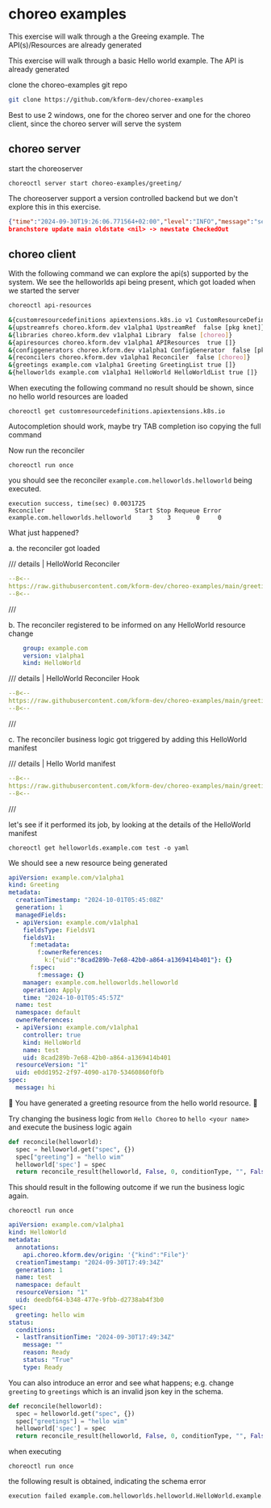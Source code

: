 # choreo examples

This exercise will walk through a the Greeing example. The API(s)/Resources are already generated

This exercise will walk through a basic Hello world example. The API is already generated

clone the choreo-examples git repo

```bash
git clone https://github.com/kform-dev/choreo-examples
```

Best to use 2 windows, one for the choreo server and one for the choreo client, since the choreo server will serve the system

## choreo server

start the choreoserver

```
choreoctl server start choreo-examples/greeting/
```

The choreoserver support a version controlled backend but we don't explore this in this exercise.

```json
{"time":"2024-09-30T19:26:06.771564+02:00","level":"INFO","message":"server started","logger":"choreoctl-logger","data":{"name":"choreoServer","address":"127.0.0.1:51000"}}
branchstore update main oldstate <nil> -> newstate CheckedOut
```

## choreo client

With the following command we can explore the api(s) supported by the system. We see the helloworlds api being present, which got loaded when we started the server

```bash
choreoctl api-resources
```

```bash
&{customresourcedefinitions apiextensions.k8s.io v1 CustomResourceDefinition  false []}
&{upstreamrefs choreo.kform.dev v1alpha1 UpstreamRef  false [pkg knet]}
&{libraries choreo.kform.dev v1alpha1 Library  false [choreo]}
&{apiresources choreo.kform.dev v1alpha1 APIResources  true []}
&{configgenerators choreo.kform.dev v1alpha1 ConfigGenerator  false [pkg knet]}
&{reconcilers choreo.kform.dev v1alpha1 Reconciler  false [choreo]}
&{greetings example.com v1alpha1 Greeting GreetingList true []}
&{helloworlds example.com v1alpha1 HelloWorld HelloWorldList true []}
```

When executing the following command no result should be shown, since no hello world resources are loaded

```
choreoctl get customresourcedefinitions.apiextensions.k8s.io
```

Autocompletion should work, maybe try TAB completion iso copying the full command

Now run the reconciler

```
choreoctl run once
```

you should see the reconciler `example.com.helloworlds.helloworld` being executed.

```
execution success, time(sec) 0.0031725
Reconciler                         Start Stop Requeue Error
example.com.helloworlds.helloworld     3    3       0     0
```

What just happened?

a. the reconciler got loaded

/// details | HelloWorld Reconciler

```yaml
--8<--
https://raw.githubusercontent.com/kform-dev/choreo-examples/main/greeting/reconcilers/example.com.helloworlds.helloworld.star
--8<--
```

///

b. The reconciler registered to be informed on any HelloWorld resource change

```yaml
    group: example.com
    version: v1alpha1
    kind: HelloWorld
```

/// details | HelloWorld Reconciler Hook

```yaml
--8<--
https://raw.githubusercontent.com/kform-dev/choreo-examples/main/greeting/reconcilers/example.com.helloworlds.helloworld.yaml
--8<--
```

///

c. The reconciler business logic got triggered by adding this HelloWorld manifest

/// details | Hello World manifest

```yaml
--8<--
https://raw.githubusercontent.com/kform-dev/choreo-examples/main/greeting/in/example.com.helloworlds.test.yaml
--8<--
```

///

let's see if it performed its job, by looking at the details of the HelloWorld manifest

```
choreoctl get helloworlds.example.com test -o yaml
```

We should see a new resource being generated

```yaml
apiVersion: example.com/v1alpha1
kind: Greeting
metadata:
  creationTimestamp: "2024-10-01T05:45:08Z"
  generation: 1
  managedFields:
  - apiVersion: example.com/v1alpha1
    fieldsType: FieldsV1
    fieldsV1:
      f:metadata:
        f:ownerReferences:
          k:{"uid":"8cad289b-7e68-42b0-a864-a1369414b401"}: {}
      f:spec:
        f:message: {}
    manager: example.com.helloworlds.helloworld
    operation: Apply
    time: "2024-10-01T05:45:57Z"
  name: test
  namespace: default
  ownerReferences:
  - apiVersion: example.com/v1alpha1
    controller: true
    kind: HelloWorld
    name: test
    uid: 8cad289b-7e68-42b0-a864-a1369414b401
  resourceVersion: "1"
  uid: e0dd1952-2f97-4090-a170-53460860f0fb
spec:
  message: hi
```

🎉 You have generated a greeting resource from the hello world resource. 🤘

Try changing the business logic from `Hello Choreo` to `hello <your name>` and execute the business logic again

```python
def reconcile(helloworld):
  spec = helloworld.get("spec", {})
  spec["greeting"] = "hello wim"
  helloworld['spec'] = spec
  return reconcile_result(helloworld, False, 0, conditionType, "", False)
```

This should result in the following outcome if we run the business logic again.

```
choreoctl run once
```

```yaml
apiVersion: example.com/v1alpha1
kind: HelloWorld
metadata:
  annotations:
    api.choreo.kform.dev/origin: '{"kind":"File"}'
  creationTimestamp: "2024-09-30T17:49:34Z"
  generation: 1
  name: test
  namespace: default
  resourceVersion: "1"
  uid: deedbf64-b348-477e-9fbb-d2738ab4f3b0
spec:
  greeting: hello wim
status:
  conditions:
  - lastTransitionTime: "2024-09-30T17:49:34Z"
    message: ""
    reason: Ready
    status: "True"
    type: Ready
```

You can also introduce an error and see what happens; e.g. change `greeting` to `greetings` which is an invalid json key in the schema.

```python
def reconcile(helloworld):
  spec = helloworld.get("spec", {})
  spec["greetings"] = "hello wim"
  helloworld['spec'] = spec
  return reconcile_result(helloworld, False, 0, conditionType, "", False)
```

when executing

```
choreoctl run once
```

the following result is obtained, indicating the schema error

```bash
execution failed example.com.helloworlds.helloworld.HelloWorld.example.com.test rpc error: code = InvalidArgument desc = fieldmanager apply failed err: failed to create typed patch object (default/test; example.com/v1alpha1, Kind=HelloWorld): .spec.greetings: field not declared in schema
```